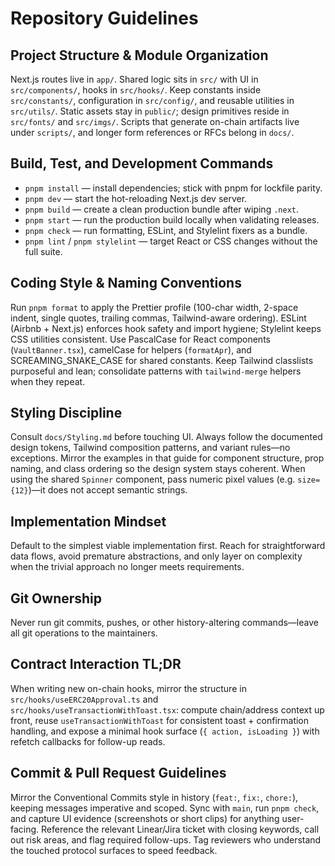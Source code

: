 # Repository Guidelines

## Project Structure & Module Organization
Next.js routes live in `app/`. Shared logic sits in `src/` with UI in `src/components/`, hooks in `src/hooks/`. Keep constants inside `src/constants/`, configuration in `src/config/`, and reusable utilities in `src/utils/`. Static assets stay in `public/`; design primitives reside in `src/fonts/` and `src/imgs/`. Scripts that generate on-chain artifacts live under `scripts/`, and longer form references or RFCs belong in `docs/`.

## Build, Test, and Development Commands
- `pnpm install` — install dependencies; stick with pnpm for lockfile parity.
- `pnpm dev` — start the hot-reloading Next.js dev server.
- `pnpm build` — create a clean production bundle after wiping `.next`.
- `pnpm start` — run the production build locally when validating releases.
- `pnpm check` — run formatting, ESLint, and Stylelint fixers as a bundle.
- `pnpm lint` / `pnpm stylelint` — target React or CSS changes without the full suite.

## Coding Style & Naming Conventions
Run `pnpm format` to apply the Prettier profile (100-char width, 2-space indent, single quotes, trailing commas, Tailwind-aware ordering). ESLint (Airbnb + Next.js) enforces hook safety and import hygiene; Stylelint keeps CSS utilities consistent. Use PascalCase for React components (`VaultBanner.tsx`), camelCase for helpers (`formatApr`), and SCREAMING_SNAKE_CASE for shared constants. Keep Tailwind classlists purposeful and lean; consolidate patterns with `tailwind-merge` helpers when they repeat.

## Styling Discipline
Consult `docs/Styling.md` before touching UI. Always follow the documented design tokens, Tailwind composition patterns, and variant rules—no exceptions. Mirror the examples in that guide for component structure, prop naming, and class ordering so the design system stays coherent. When using the shared `Spinner` component, pass numeric pixel values (e.g. `size={12}`)—it does not accept semantic strings.

## Implementation Mindset
Default to the simplest viable implementation first. Reach for straightforward data flows, avoid premature abstractions, and only layer on complexity when the trivial approach no longer meets requirements.

## Git Ownership
Never run git commits, pushes, or other history-altering commands—leave all git operations to the maintainers.

## Contract Interaction TL;DR
When writing new on-chain hooks, mirror the structure in `src/hooks/useERC20Approval.ts` and `src/hooks/useTransactionWithToast.tsx`: compute chain/address context up front, reuse `useTransactionWithToast` for consistent toast + confirmation handling, and expose a minimal hook surface (`{ action, isLoading }`) with refetch callbacks for follow-up reads.

## Commit & Pull Request Guidelines
Mirror the Conventional Commits style in history (`feat:`, `fix:`, `chore:`), keeping messages imperative and scoped. Sync with `main`, run `pnpm check`, and capture UI evidence (screenshots or short clips) for anything user-facing. Reference the relevant Linear/Jira ticket with closing keywords, call out risk areas, and flag required follow-ups. Tag reviewers who understand the touched protocol surfaces to speed feedback.
